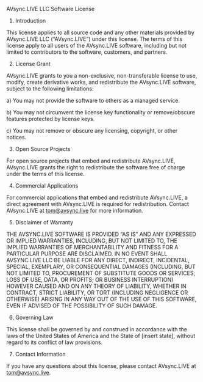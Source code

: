 AVsync.LIVE LLC Software License

1. Introduction

This license applies to all source code and any other materials provided by AVsync.LIVE LLC (“AVsync.LIVE”) under this license. The terms of this license apply to all users of the AVsync.LIVE software, including but not limited to contributors to the software, customers, and partners.

2. License Grant

AVsync.LIVE grants to you a non-exclusive, non-transferable license to use, modify, create derivative works, and redistribute the AVsync.LIVE software, subject to the following limitations:

a) You may not provide the software to others as a managed service.

b) You may not circumvent the license key functionality or remove/obscure features protected by license keys.

c) You may not remove or obscure any licensing, copyright, or other notices.

3. Open Source Projects

For open source projects that embed and redistribute AVsync.LIVE, AVsync.LIVE grants the right to redistribute the software free of charge under the terms of this license.

4. Commercial Applications

For commercial applications that embed and redistribute AVsync.LIVE, a direct agreement with AVsync.LIVE is required for redistribution. Contact AVsync.LIVE at tom@avsync.live for more information.

5. Disclaimer of Warranty

THE AVSYNC.LIVE SOFTWARE IS PROVIDED “AS IS” AND ANY EXPRESSED OR IMPLIED WARRANTIES, INCLUDING, BUT NOT LIMITED TO, THE IMPLIED WARRANTIES OF MERCHANTABILITY AND FITNESS FOR A PARTICULAR PURPOSE ARE DISCLAIMED. IN NO EVENT SHALL AVSYNC.LIVE LLC BE LIABLE FOR ANY DIRECT, INDIRECT, INCIDENTAL, SPECIAL, EXEMPLARY, OR CONSEQUENTIAL DAMAGES (INCLUDING, BUT NOT LIMITED TO, PROCUREMENT OF SUBSTITUTE GOODS OR SERVICES; LOSS OF USE, DATA, OR PROFITS; OR BUSINESS INTERRUPTION) HOWEVER CAUSED AND ON ANY THEORY OF LIABILITY, WHETHER IN CONTRACT, STRICT LIABILITY, OR TORT (INCLUDING NEGLIGENCE OR OTHERWISE) ARISING IN ANY WAY OUT OF THE USE OF THIS SOFTWARE, EVEN IF ADVISED OF THE POSSIBILITY OF SUCH DAMAGE.

6. Governing Law

This license shall be governed by and construed in accordance with the laws of the United States of America and the State of [insert state], without regard to its conflict of law provisions.

7. Contact Information

If you have any questions about this license, please contact AVsync.LIVE at tom@avsync.live.
